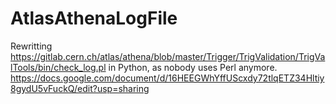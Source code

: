 # AtlasAthenaLogFile
Rewritting https://gitlab.cern.ch/atlas/athena/blob/master/Trigger/TrigValidation/TrigValTools/bin/check_log.pl
in Python, as nobody uses Perl anymore.
https://docs.google.com/document/d/16HEEGWhYffUScxdy72tlqETZ34Hltiy8gydU5vFuckQ/edit?usp=sharing
